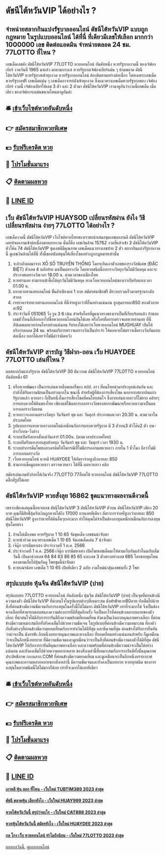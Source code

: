 # ดัชนีไต้หวันVIP ได้อย่างไร ?
## จำหน่ายสลากกินแบ่งรัฐบาลออนไลน์ ดัชนีไต้หวันVIP แบบถูกกฎหมาย ในรูปแบบออนไลน์ ได้ที่นี่ ที่​เดียวมีเลขให้เลือก มากกว่า 1000000 เลข ติดต่อแอดมิน จำหน่ายตลอด 24 ชม. 77LOTTO ที่ไหน ?
เลขเด็ดเลขดัง ดัชนีไต้หวันVIP 77LOTTO หวยออนไลน์ อันดับหนึ่ง หวยรัฐบาลงวดนี้ ของเจ้ฟองเบียร์ งวดวันที่ 1965 มาแล้ว มาตามกระแส หวยรัฐบาลเจ้ฟองเบียร์แม่น ๆ ห้ามพลาด ดัชนีไต้หวันVIP หวยรัฐบาลเข้าทุกงวด หวยรัฐบาลออนไลน์ ต้องติดตามอย่างต่อเนื่อง โดยเฉพาะเลขเด็ดหวยรัฐบาลฟรี เลขเด็ดแม่น ๆ เลขเด็ดอาจารย์ดังเข้าทุกงวด ซึ่งแนวทางเลขเด็ดหวยรัฐบาลของ เจ้ฟองเบียร์ งวดนี้ เจ้ฟองเบียรให้เลข 3 ตัว และ 2 ตัวมา ดัชนีไต้หวันVIP เรามาดูกันว่างวดนี้เลขเด็ด เม็ดเดียว ของเจ้ฟองจะแม่นขนาดไหนมาดูกันค่ะ

## 🛎 [เข้าเว็บไซต์หวยอันดับหนึ่ง](https://bit.ly/3BG5bNw)
## 👉 [สมัครสมาชิกหวยพิเศษ](https://bit.ly/3BG5bNw)
## 💵 [รับฟรีเครดิต หวย](https://bit.ly/3C3mvgS)
## 👑 [โปรโมชั่นมาแรง](https://bit.ly/3C3mvgS)
## 📋 [ติดตามผลหวย](https://bit.ly/3C3mvgS)
## 📱 [LINE ID](https://bit.ly/3C3mvgS)

## เว็บ ดัชนีไต้หวันVIP HUAYSOD เปลี่ยนรหัสผ่าน ยังไง วิธีเปลี่ยนรหัสผ่าน ง่ายๆ 77LOTTO ได้อย่างไร ?
เลขเด็ดงวดนี้ ดัชนีไต้หวันVIP เว็บไซต์หวยไทยของเราขอนำเสนอชุดเลขผลงานดี ดัชนีไต้หวันVIP เคยทำผลงานเข้าต่อเนื่องมาหลายงวด นั่นก็คือ เลขเงินล้าน 15762 งวดที่แล้วเข้า 2 ดัชนีไต้หวันVIP ตัวโต๊ด 74 ดัชนีไต้หวันVIP ชุดเลขดีมีคุณภาพ เลขเด็ดแนวทางเลขท้าย 2 ตัว สลากกินแบ่งรัฐบาลงวดนี้ ดูเลขเงินล้านได้ที่นี่ ทั้งนี้ขอสนับสนุนให้เสี่ยงโชคอย่างถูกกฎหมายเท่านั้น
1. จะอ้างอิงผลมาจาก XỔ SỐ TRUYỀN THỐNG โดยจะยึดเอาตัวเลขของรางวัลพิเศษ (ĐẶC BIỆT) ตัวเลข 4 หลักท้าย มาเป็นผลรางวัล โดยหวยชนิดนี้ออกรางวัลทุกวันไม่มีวันหยุด และจะประกาศผลรางวัลเวลา 18.00 น. ตามเวลาของเมืองไทย
2. หวยฮานอย สามารถเข้าซื้อได้ทุกวันไม่มีวันหยุด ทางเว็บหวยออนไลน์ของเราเปิดรับแทงเวลา 01.00 น.
3. แทงหวยฮานอยออนไลน์ ขั้นต่ำเพียงแค่ 1 บาท สมัครสมาชิกฟรี มีระบบรวดเร็วมาตรฐานระดับสากล
4. เรทราคาจ่ายหวยฮานอยออนไลน์ ที่นี่จ่ายสูงกว่าที่อื่นอย่างแน่นอน สูงสุดบาทละ850 สองตัวบาทละ92
5. ประจำวันที่ 051065 วิ่ง รูด 3 6 เน้น สำหรับใครที่ดูแนวทางของเราเป็นที่เรียบร้อยแล้ว ถ้าชอบเลขตัวไหนก็เลือกเอาไปซื้อหวยออนไลยน์กันได้เลย หรือใครที่อยากตรวจผลหวยฮานอย ที่นี่อัปเดตผลหวยก่อนใครอย่างแน่นอน รับรองได้เลยว่าเว็บหวยออนไลน์ MUGHUAY เปิดให้บริการตลอด 24 ชม. พร้อมบริการตรวจผลรางวัลเป็นประจำ ให้คอหวยได้ตรวจเช็ครางวัลกันแบบต่อเนื่อง บอกได้เลยว่าไม่มีคำว่าผิดหวัง

## ดัชนีไต้หวันVIP สารบัญ วิธีฝาก-ถอน เว็บ HUAYDEE 77LOTTO เล่นที่ไหน ?
ผลสลากกินแบ่งรัฐบาล ดัชนีไต้หวันVIP 30 ธันวาคม ดัชนีไต้หวันVIP 77LOTTO หวยออนไลน์ อันดับหนึ่ง 61
1. หรือหวยพัฒนา เป็นการเล่นหวยล็อตเตอรี่ของ สปป. ลาว ที่คนไทยนำมาประยุกต์เล่นกัน และกำลังได้รับความนิยมเป็นอย่างมากใน ขณะนี้ สำหรับผู้ที่ต้องการเสี่ยงโชค นอกจากสลากกินแบ่งรัฐบาลแล้ว หวยลาว ก็เป็นหนึ่งในการเสี่ยงโชคที่คนไทยสนใจ ซึ่งการเล่นหวยลาวก็ไม่ยาก คล้ายๆการแทงหวยใต้ดินของไทย เพียงแต่ใช้ผลการออกรางวัลของสลากพัฒนาหรือหวยลาวมาเป็นผลการออกรางวัลแทน
2. หวยลาวจะออกผลรางวัลทุก วันจันทร์ พุธ และ วันศุกร์ ประกาศผลเวลา 20.30 น. ตามเวลาในประเทศไทย
3. รูปแบบการแทงหวยลาวออนไลน์เหมือนกับการแทงหวยรัฐบาล มี 3 ตัวบน3 ตัวโต๊ด2 ตัว บน-ล่างวิ่งบน-วิ่งล่าง
4. ระบบเปิดรับเเทงตั้งเเต่วันเสาร์ 01.00น. (ตามเวลาประเทศไทย)
5. ระบบปิดรับแทงรอบสุดท้ายทุก วันจันทร์ พุธ และ วันศุกร์ เวลา 1930 น.
6. ระบบทำการคืนโพยเเละเครดิตให้ในกรณีที่ไม่มีการออกผลหวยลาว ภายใน 1 ชั่วโมง ถือว่าไม่มีการออกผลรางวัล
7. เว็บหวยออนไลน์ หวยดี HUAYDEE ให้อัตราจ่ายสูงถึงบาทละ 850
8. สามารถเช็คดูผลหวยลาว ตรวจหวยลาว ได้ที่นี้ ผลหวยลาว คลิก

สมัครเล่นเกมหัวก้อยได้เงินจริง 77LOTTO 77ล็อตโต้ หวยออนไลน์ ดัชนีไต้หวันVIP 77LOTTO คลิ๊กที่รูปได้เลย

## ดัชนีไต้หวันVIP หวยสั่งลุย 16862 ชุดแนวทางผลงานดีงวดนี้
เพราะเพียงแค่คุณซื้อหวยเลข ดัชนีไต้หวันVIP 3 ดัชนีไต้หวันVIP ตัวบน ดัชนีไต้หวันVIP เพียง 20 บาท คุณก็มีสิทธิ์ลุ้นรับเงินถูกหวยได้ถึง 17000 บาทเลยทีเดียว
อัตราการจ่ายที่สูงกว่าบาทละ 850 ดัชนีไต้หวันVIP สูงกว่าหวยใต้ดินอื่นๆเยอะมาก ทำให้คุณไม่จำเป็นต้องลงทุนหนักเหมือนกับการลงทุนหุ้นโดยตรง
1. บ้านไผ่เมืองพล หวยรัฐบาล 1 10 65 จัดชุดเด็ด เลขชนน่าจับตา
2. หวยน้าอ้วน แนวทางเลขเด็ด 1 10 65 จัดเลขเด็ดเด่น 7 น่าจับตา
3. เจ๊นุ๊ก บารมีมหาเฮง ประจำงวดที่ 1 ต.ค. 2566
4. ประจำงวดที่ 1 ต.ค. 2566 เจ๊นุ๊ก บารมีมหาเฮง เปิดโพยเลขเด็ดมาให้ตามเก็บกันแล้วในฉบับเต็มวันนี้ เปิดมาด้วยเลข 64 84 63 86 85 65 และเลข 3 ตัวตรงอย่างเลข 685 ใครชอบชุดไหนลองตามเก็บไปลุ้นกันดู โพยชุดนี้น่าจับตา
5. หวยเณรน้อย เลขเด็ด 1 10 65 เปิดทีเดียว 2 ฉบับ งวดใหม่น่าลุ้นเลขชนทั้ง 2 โพย

## สรุปแบบย่อ หุ้นจีน ดัชนีไต้หวันVIP (บ่าย)
สรุปแบบย่อ 77LOTTO หวยออนไลน์ อันดับหนึ่ง หุ้นจีน ดัชนีไต้หวันVIP (บ่าย) เป็นจุดที่ค่อนข้างมีความลงตัว ดัชนีไต้หวันVIP ที่น่าสนใจในรูปแบบต่างๆที่เหมาะสม มังฟรฟ้าหวย80บาท ยังเต็มไปด้วยสิ่งที่ค่อนข้างมีความชัดเจนกับการลงทุนในครั้งนี้ได้ไม่มาก ดัชนีไต้หวันVIP เท่าที่จะมากได้ จึงเป็นช่องทางเลือกที่สามารถตอบสนองความต้องการที่ดีที่สุดอีกครั้ง จึงเป็นอะไรที่ค่อนข้างหลากหลายของตัวเลือก ที่น่าสนใจได้ดีกับการการันตีถึงความพร้อมที่ยอดเยี่ยม ยังคงเป็นเงินบาทคุณภาพทางเลือก ที่ค่อนข้างมีความเหมาะสมอีกทั้งยังคงเต็มไปด้วยความชัดเจน ในรูปแบบที่ค่อนข้างมีความเหมาะสม ที่ลงตัวกับสิ่งต่างๆที่ค่อนข้างมีความยอดเยี่ยมกับการทำเงินได้ดีที่สุด และชัดเจนที่สุด
ค่อนข้างได้รับการยืนยันว่าน่าจะเป็น มังกรฟ้า อีกหนึ่งบทบาทคุณภาพและทางเลือก ที่ยอดเยี่ยมอย่างแน่นอนสำหรับ ก็ดูเหมือนว่าจะเป็นอีกหนึ่งบทบาท ที่มีความชัดเจนและดูเหมือนว่าจะเป็นสิ่งที่ค่อนข้างมีความลงตัวได้ดีที่สุด ดัชนีไต้หวันVIP ไปกับการการันตีคุณภาพทางเลือก และความพร้อมที่ค่อนข้างมีความน่าจะเป็นได้อย่างแน่นอน และยังคงเต็มไปด้วยความหลากหลาย ของสิ่งเหล่านี้ที่เหมาะสมกับการการันตีทั้งนั้นคุณภาพประสิทธิภาพ กองฉลาก.COM ที่ค่อนข้างมีความยอดเยี่ยม และดูเหมือนจะเป็นอีกหนึ่งบรรยากาศคุณภาพและความหลากหลายของสิ่งเหล่านี้ มีความชัดเจนและยังคงเป็นบทบาท หวยทุกชนิด ของการลงทุนในหวยชนิดนี้ได้ไม่มากก็น้อย เท่าที่จะมากได้เลยทีเดียว

## 🛎 [เข้าเว็บไซต์หวยอันดับหนึ่ง](https://bit.ly/3BG5bNw)
## 👉 [สมัครสมาชิกหวยพิเศษ](https://bit.ly/3BG5bNw)
## 💵 [รับฟรีเครดิต หวย](https://bit.ly/3C3mvgS)
## 👑 [โปรโมชั่นมาแรง](https://bit.ly/3C3mvgS)
## 📋 [ติดตามผลหวย](https://bit.ly/3C3mvgS)
## 📱 [LINE ID](https://bit.ly/3C3mvgS)

#### [เกาหลี หุ้น ออก ที่ไหน - เว็บใหม่ TUBTIM389 2023 ล่าสุด](https://atom.io/themes/เกาหลี%20หุ้น%20ออก%20ที่ไหน%20-%20เว็บใหม่%20tubtim389%202023%20ล่าสุด)
#### [ดัชนี ตลาดหุ้น เลือกยังไง - เว็บใหม่ HUAY999 2023 ล่าสุด](https://atom.io/themes/ดัชนี%20ตลาดหุ้น%20เลือกยังไง%20-%20เว็บใหม่%20huay999%202023%20ล่าสุด)
#### [หวยไต้หวันวันนี้ สรุปว่าอะไร - เว็บใหม่ CAT888 2023 ล่าสุด](https://atom.io/themes/หวยไต้หวันวันนี้%20สรุปว่าอะไร%20-%20เว็บใหม่%20cat888%202023%20ล่าสุด)
#### [หวยหุ้นไต้หวันวันนี้ สมัครยังไง - เว็บใหม่ HUAYDEE 2023 ล่าสุด](https://atom.io/themes/หวยหุ้นไต้หวันวันนี้%20สมัครยังไง%20-%20เว็บใหม่%20huaydee%202023%20ล่าสุด)
#### [กล โกง เว็บ หวยออนไลน์ ทำไมถึงนิยม - เว็บใหม่ 77LOTTO 2023 ล่าสุด](https://atom.io/themes/กล%20โกง%20เว็บ%20หวยออนไลน์%20ทำไมถึงนิยม%20-%20เว็บใหม่%2077lotto%202023%20ล่าสุด)

[ผลบอลวันนี้](https://siamsport.tv "ผลบอลวันนี้"), [ดูบอลออนไลน์](https://siamsport.tv/ดูบอลสด "ดูบอลออนไลน์")